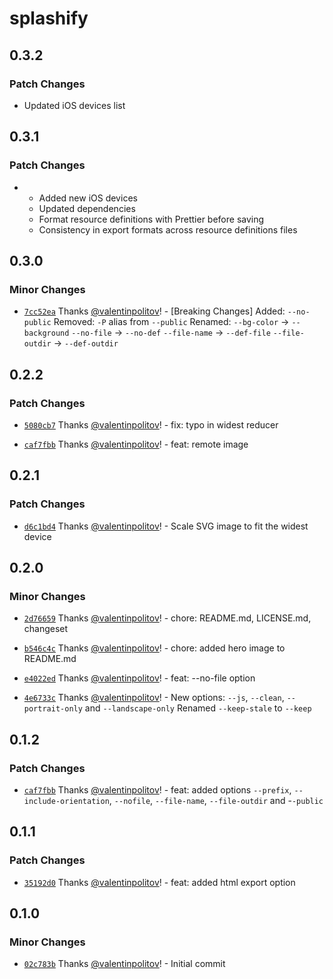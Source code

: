 # splashify

## 0.3.2

### Patch Changes

- Updated iOS devices list

## 0.3.1

### Patch Changes

- - Added new iOS devices
  - Updated dependencies
  - Format resource definitions with Prettier before saving
  - Consistency in export formats across resource definitions files

## 0.3.0

### Minor Changes

- [`7cc52ea`](https://github.com/valentinpolitov/splashify/commit/7cc52ea7788f912e5def77c1eaceac7a104cdebb) Thanks [@valentinpolitov](https://github.com/valentinpolitov)! - [Breaking Changes]
  Added: `--no-public`
  Removed: `-P` alias from `--public`
  Renamed:
  `--bg-color` -> `--background`
  `--no-file` -> `--no-def`
  `--file-name` -> `--def-file`
  `--file-outdir` -> `--def-outdir`

## 0.2.2

### Patch Changes

- [`5080cb7`](https://github.com/valentinpolitov/splashify/commit/5080cb718aa35b63cd12fe92f1a3af6b3c0853f6) Thanks [@valentinpolitov](https://github.com/valentinpolitov)! - fix: typo in widest reducer

- [`caf7fbb`](https://github.com/valentinpolitov/splashify/commit/caf7fbbb17b612987c60309823a2eb9e24d10e2f) Thanks [@valentinpolitov](https://github.com/valentinpolitov)! - feat: remote image

## 0.2.1

### Patch Changes

- [`d6c1bd4`](https://github.com/valentinpolitov/splashify/commit/d6c1bd46e341838abe523b6602dd6d7c764a8ebe) Thanks [@valentinpolitov](https://github.com/valentinpolitov)! - Scale SVG image to fit the widest device

## 0.2.0

### Minor Changes

- [`2d76659`](https://github.com/valentinpolitov/splashify/commit/2d7665907c1a13871d1a68792e3b064e1931bb00) Thanks [@valentinpolitov](https://github.com/valentinpolitov)! - chore: README.md, LICENSE.md, changeset

- [`b546c4c`](https://github.com/valentinpolitov/splashify/commit/b546c4c0a2c2d93f312832ce7d0d5c3c2604c10c) Thanks [@valentinpolitov](https://github.com/valentinpolitov)! - chore: added hero image to README.md

- [`e4022ed`](https://github.com/valentinpolitov/splashify/commit/e4022ed86dad275143cafeedfa01e9125fd7ecbd) Thanks [@valentinpolitov](https://github.com/valentinpolitov)! - feat: --no-file option

- [`4e6733c`](https://github.com/valentinpolitov/splashify/commit/4e6733cd1a1fc9419495ad02681b164b7cb193a5) Thanks [@valentinpolitov](https://github.com/valentinpolitov)! - New options: `--js`, `--clean`, `--portrait-only` and `--landscape-only`
  Renamed `--keep-stale` to `--keep`

## 0.1.2

### Patch Changes

- [`caf7fbb`](https://github.com/valentinpolitov/splashify/commit/caf7fbbb17b612987c60309823a2eb9e24d10e2f) Thanks [@valentinpolitov](https://github.com/valentinpolitov)! - feat: added options `--prefix`, `--include-orientation`, `--nofile`, `--file-name`, `--file-outdir` and -`-public`

## 0.1.1

### Patch Changes

- [`35192d0`](https://github.com/valentinpolitov/splashify/commit/35192d07d78cfe35e34c5963b819f766e0255945) Thanks [@valentinpolitov](https://github.com/valentinpolitov)! - feat: added html export option

## 0.1.0

### Minor Changes

- [`02c783b`](https://github.com/valentinpolitov/splashify/commit/02c783bf8aa1a71cc821fe97c8d149d42fff5ada) Thanks [@valentinpolitov](https://github.com/valentinpolitov)! - Initial commit
